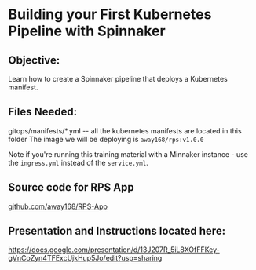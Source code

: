 # Building your First Kubernetes Pipeline with Spinnaker

## Objective:
Learn how to create a Spinnaker pipeline that deploys a Kubernetes manifest.

## Files Needed:
gitops/manifests/*.yml -- all the kubernetes manifests are located in this folder
The image we will be deploying is `away168/rps:v1.0.0`

Note if you're running this training material with a Minnaker instance - use the `ingress.yml` instead of the `service.yml`.

## Source code for RPS App
[github.com/away168/RPS-App](github.com/away168/RPS-App)

## Presentation and Instructions located here: 
https://docs.google.com/presentation/d/13J207R_5iL8XOfFFKey-gVnCoZyn4TFExcUjkHup5Jo/edit?usp=sharing

